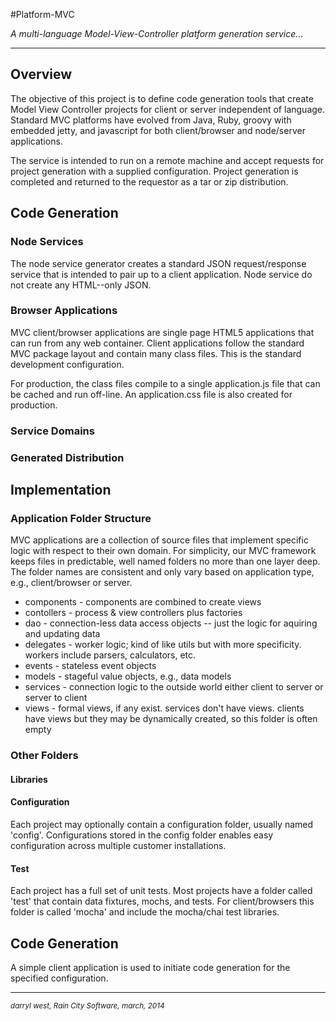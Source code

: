 #Platform-MVC

*A multi-language Model-View-Controller platform generation service...*
- - -
## Overview
The objective of this project is to define code generation tools that create Model View Controller projects for client or server independent of language.  Standard MVC platforms have evolved from Java, Ruby, groovy with embedded jetty, and javascript for both client/browser and node/server applications.

The service is intended to run on a remote machine and accept requests for project generation with a supplied configuration.  Project generation is completed and returned to the requestor as a tar or zip distribution.

## Code Generation

### Node Services
The node service generator creates a standard JSON request/response service that is intended to pair up to a client application.  Node service do not create any HTML--only JSON.  
### Browser Applications
MVC client/browser applications are single page HTML5 applications that can run from any web container.  Client applications follow the standard MVC package layout and contain many class files.  This is the standard development configuration.  

For production, the class files compile to a single application.js file that can be cached and run off-line.  An application.css file is also created for production.

### Service Domains
### Generated Distribution 

## Implementation
### Application Folder Structure
MVC applications are a collection of source files that implement specific logic with respect to their own domain.  For simplicity, our MVC framework keeps files in predictable, well named folders no more than one layer deep.  The folder names are consistent and only vary based on application type, e.g., client/browser or server.


- components - components are combined to create views
- contollers - process & view controllers plus factories
- dao - connection-less data access objects -- just the logic for aquiring and updating data
- delegates - worker logic; kind of like utils but with more specificity. workers include parsers, calculators, etc.
- events - stateless event objects
- models - stageful value objects, e.g., data models
- services - connection logic to the outside world either client to server or server to client
- views - formal views, if any exist.  services don't have views.  clients have views but they may be dynamically created, so this folder is often empty

### Other Folders
#### Libraries
#### Configuration
Each project may optionally contain a configuration folder, usually named 'config'.  Configurations stored in the config folder enables easy configuration across multiple customer installations. 
#### Test
Each project has a full set of unit tests.  Most projects have a folder called 'test' that contain data fixtures, mochs, and tests.  For client/browsers this folder is called 'mocha' and include the mocha/chai test libraries.

## Code Generation
A simple client application is used to initiate code generation for the specified configuration.


- - -
<small>*darryl west, Rain City Software, march, 2014*</small>




